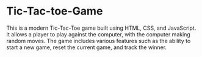 # Tic-Tac-toe-Game
This is a modern Tic-Tac-Toe game built using HTML, CSS, and JavaScript. It allows a player to play against the computer, with the computer making random moves. The game includes various features such as the ability to start a new game, reset the current game, and track the winner.
